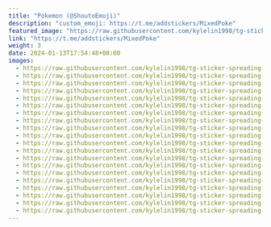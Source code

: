 ```yaml
---
title: "Pokemon (@ShoutoEmoji)"
description: "custom_emoji: https://t.me/addstickers/MixedPoke"
featured_image: "https://raw.githubusercontent.com/kylelin1998/tg-sticker-spreading-worldwide-images/main/img/96f8d4d2-8a64-4c8a-949b-f2ce4954a660.jpg"
link: "https://t.me/addstickers/MixedPoke"
weight: 3
date: 2024-01-13T17:54:48+08:00
images:
  - https://raw.githubusercontent.com/kylelin1998/tg-sticker-spreading-worldwide-images/main/img/96f8d4d2-8a64-4c8a-949b-f2ce4954a660.jpg
  - https://raw.githubusercontent.com/kylelin1998/tg-sticker-spreading-worldwide-images/main/img/d6e1c4ef-f137-461e-a65a-af1191d168aa.jpg
  - https://raw.githubusercontent.com/kylelin1998/tg-sticker-spreading-worldwide-images/main/img/5f0ed353-86a4-453f-a20e-f6f61c2fe3cf.jpg
  - https://raw.githubusercontent.com/kylelin1998/tg-sticker-spreading-worldwide-images/main/img/66681ac7-c447-45f9-8b30-393e22583eb4.jpg
  - https://raw.githubusercontent.com/kylelin1998/tg-sticker-spreading-worldwide-images/main/img/77f11bf9-3a97-482d-ba2b-5075743f2609.jpg
  - https://raw.githubusercontent.com/kylelin1998/tg-sticker-spreading-worldwide-images/main/img/019dd0fb-b0c5-4196-85b8-df675a81e033.jpg
  - https://raw.githubusercontent.com/kylelin1998/tg-sticker-spreading-worldwide-images/main/img/44d712c8-8b6e-4b1c-8fe5-8beddebeb26b.jpg
  - https://raw.githubusercontent.com/kylelin1998/tg-sticker-spreading-worldwide-images/main/img/d3bcd6a9-99f4-48dc-a2c5-7b50322b4d01.jpg
  - https://raw.githubusercontent.com/kylelin1998/tg-sticker-spreading-worldwide-images/main/img/ee776300-e4ad-4134-b2b6-ae68ab5d528a.jpg
  - https://raw.githubusercontent.com/kylelin1998/tg-sticker-spreading-worldwide-images/main/img/638afb8c-88e1-472b-bf25-7ca403e6dbe9.jpg
  - https://raw.githubusercontent.com/kylelin1998/tg-sticker-spreading-worldwide-images/main/img/7ca8ef44-20da-48c3-b8dd-d8e0e820b4c5.jpg
  - https://raw.githubusercontent.com/kylelin1998/tg-sticker-spreading-worldwide-images/main/img/b51ca495-0ad6-42f3-b3ec-da85eaa206e6.jpg
  - https://raw.githubusercontent.com/kylelin1998/tg-sticker-spreading-worldwide-images/main/img/68bbf91e-f0fc-4b20-88b6-f0c014683aec.jpg
  - https://raw.githubusercontent.com/kylelin1998/tg-sticker-spreading-worldwide-images/main/img/4c0775cf-2994-48e5-9f74-f73b5547647c.jpg
  - https://raw.githubusercontent.com/kylelin1998/tg-sticker-spreading-worldwide-images/main/img/9c85b6a5-2a40-4b02-8f30-0f8820059ff1.jpg
  - https://raw.githubusercontent.com/kylelin1998/tg-sticker-spreading-worldwide-images/main/img/f564ce4f-faa4-455a-ba72-d2c43c48b95d.jpg
  - https://raw.githubusercontent.com/kylelin1998/tg-sticker-spreading-worldwide-images/main/img/e622ef18-0a51-468a-9c63-57a6fcd63e89.jpg
  - https://raw.githubusercontent.com/kylelin1998/tg-sticker-spreading-worldwide-images/main/img/a59a161b-f553-4c68-bf39-f9d9a57e9cee.jpg
  - https://raw.githubusercontent.com/kylelin1998/tg-sticker-spreading-worldwide-images/main/img/8b64c472-ae14-46ed-8c6a-a5f116f70177.jpg
  - https://raw.githubusercontent.com/kylelin1998/tg-sticker-spreading-worldwide-images/main/img/1a04c433-073c-4a7b-9a9e-e4b2be47f722.jpg
---
```


